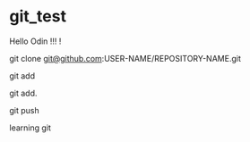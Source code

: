 # git_test
Hello Odin !!! !

git clone git@github.com:USER-NAME/REPOSITORY-NAME.git

git add

git add.

git push


learning git